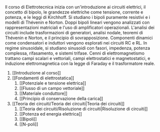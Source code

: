 Il corso di Elettrotecnica inizia con un'introduzione ai circuiti elettrici, il concetto di bipolo, le grandezze elettriche come tensione, corrente e potenza, e le leggi di Kirchhoff. Si studiano i bipoli puramente resistivi e i modelli di Thévenin e Norton. Doppi bipoli lineari vengono analizzati con rappresentazioni matriciali e l'uso di amplificatori operazionali. L'analisi dei circuiti include trasformazioni di generatori, analisi nodale, teoremi di Thévenin e Norton, e il principio di sovrapposizione. Componenti dinamici come condensatori e induttori vengono esplorati nei circuiti RC e RL. In regime sinusoidale, si studiano sinusoidi con fasori, impedenza, potenza complessa, rifasamento, e sistemi trifase. Cenni di elettromagnetismo trattano campi scalari e vettoriali, campi elettrostatici e magnetostatici, e induzione elettromagnetica con la legge di Faraday e il trasformatore reale.

1. [[Introduzione al corso]]
2. [[Fondamenti di elettrostatica]]
	1. [[Potenziale e tensione elettrica]]
	2. [[Flusso di un campo vettoriale]]
	3. [[Materiale conduttore]]
	4. [[Principio di conservazione della carica]]
3. [[Teoria dei circuiti/Teoria dei circuiti|Teoria dei circuiti]]
	1. [[Teoria dei circuiti/Risoluzione di circuiti|Risoluzione di circuiti]]
	2. [[Potenza ed energia elettrica]]
	3. [[Bipoli]]
	4. [[N-poli]]



